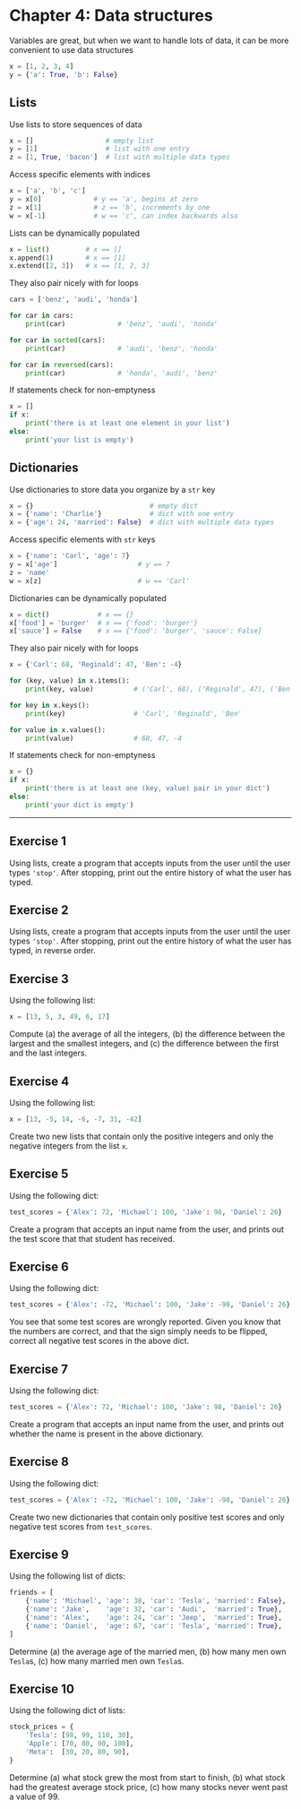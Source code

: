# Chapter 4: Data structures

Variables are great, but when we want to handle lots of data, it can be more convenient to use data structures

```python
x = [1, 2, 3, 4]
y = {'a': True, 'b': False}
```

## Lists

Use lists to store sequences of data

```python
x = []                  # empty list
y = [1]                 # list with one entry
z = [1, True, 'bacon']  # list with multiple data types
```

Access specific elements with indices

```python
x = ['a', 'b', 'c']
y = x[0]             # y == 'a', begins at zero
z = x[1]             # z == 'b', increments by one
w = x[-1]            # w == 'c', can index backwards also
```

Lists can be dynamically populated

```python
x = list()         # x == []
x.append(1)        # x == [1]
x.extend([2, 3])   # x == [1, 2, 3]
```

They also pair nicely with for loops

```python
cars = ['benz', 'audi', 'honda']

for car in cars:
    print(car)             # 'benz', 'audi', 'honda'

for car in sorted(cars):
    print(car)             # 'audi', 'benz', 'honda'

for car in reversed(cars):
    print(car)             # 'honda', 'audi', 'benz'
```

If statements check for non-emptyness

```python
x = []
if x:
    print('there is at least one element in your list')
else:
    print('your list is empty')
```

## Dictionaries

Use dictionaries to store data you organize by a `str` key

```python
x = {}                             # empty dict
x = {'name': 'Charlie'}            # dict with one entry
x = {'age': 24, 'married': False}  # dict with multiple data types
```

Access specific elements with `str` keys

```python
x = {'name': 'Carl', 'age': 7}
y = x['age']                    # y == 7
z = 'name'
w = x[z]                        # w == 'Carl'
```

Dictionaries can be dynamically populated

```python
x = dict()            # x == {}
x['food'] = 'burger'  # x == {'food': 'burger'}
x['sauce'] = False    # x == {'food': 'burger', 'sauce': False}
```

They also pair nicely with for loops

```python
x = {'Carl': 68, 'Reginald': 47, 'Ben': -4}

for (key, value) in x.items():
    print(key, value)          # ('Carl', 68), ('Reginald', 47), ('Ben', -4)

for key in x.keys():
    print(key)                 # 'Carl', 'Reginald', 'Ben'

for value in x.values():
    print(value)               # 68, 47, -4
```

If statements check for non-emptyness

```python
x = {}
if x:
    print('there is at least one (key, value) pair in your dict')
else:
    print('your dict is empty')
```
___

## Exercise 1

Using lists, create a program that accepts inputs from the user until the user types `'stop'`. After stopping, print out the entire history of what the user has typed.

## Exercise 2

Using lists, create a program that accepts inputs from the user until the user types `'stop'`. After stopping, print out the entire history of what the user has typed, in reverse order.

## Exercise 3

Using the following list:

```python
x = [13, 5, 3, 49, 6, 17]
```

Compute (a) the average of all the integers, (b) the difference between the largest and the smallest integers, and (c) the difference between the first and the last integers.

## Exercise 4

Using the following list:

```python
x = [13, -5, 14, -6, -7, 31, -42]
```

Create two new lists that contain only the positive integers and only the negative integers from the list `x`.

## Exercise 5

Using the following dict:

```python
test_scores = {'Alex': 72, 'Michael': 100, 'Jake': 98, 'Daniel': 26}
```

Create a program that accepts an input name from the user, and prints out the test score that that student has received.

## Exercise 6

Using the following dict:

```python
test_scores = {'Alex': -72, 'Michael': 100, 'Jake': -98, 'Daniel': 26}
```

You see that some test scores are wrongly reported. Given you know that the numbers are correct, and that the sign simply needs to be flipped, correct all negative test scores in the above dict.

## Exercise 7

Using the following dict:

```python
test_scores = {'Alex': 72, 'Michael': 100, 'Jake': 98, 'Daniel': 26}
```

Create a program that accepts an input name from the user, and prints out whether the name is present in the above dictionary.

## Exercise 8

Using the following dict:

```python
test_scores = {'Alex': -72, 'Michael': 100, 'Jake': -98, 'Daniel': 26}
```

Create two new dictionaries that contain only positive test scores and only negative test scores from `test_scores`.

## Exercise 9

Using the following list of dicts:

```python
friends = [
    {'name': 'Michael', 'age': 38, 'car': 'Tesla', 'married': False},
    {'name': 'Jake',    'age': 32, 'car': 'Audi',  'married': True},
    {'name': 'Alex',    'age': 24, 'car': 'Jeep',  'married': True},
    {'name': 'Daniel',  'age': 67, 'car': 'Tesla', 'married': True},
]
```

Determine (a) the average age of the married men, (b) how many men own `Tesla`s, (c) how many married men own `Tesla`s.

## Exercise 10

Using the following dict of lists:

```python
stock_prices = {
    'Tesla': [98, 99, 110, 30],
    'Apple': [70, 80, 90, 100],
    'Meta':  [30, 20, 80, 90],
}
```

Determine (a) what stock grew the most from start to finish, (b) what stock had the greatest average stock price, (c) how many stocks never went past a value of 99.
